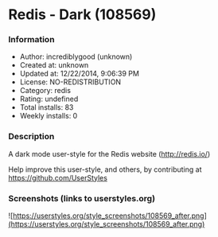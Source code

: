 # Redis - Dark (108569)

### Information
- Author: incrediblygood (unknown)
- Created at: unknown
- Updated at: 12/22/2014, 9:06:39 PM
- License: NO-REDISTRIBUTION
- Category: redis
- Rating: undefined
- Total installs: 83
- Weekly installs: 0


### Description
A dark mode user-style for the Redis website (http://redis.io/)

Help improve this user-style, and others, by contributing at https://github.com/UserStyles


### Screenshots (links to userstyles.org)
![https://userstyles.org/style_screenshots/108569_after.png](https://userstyles.org/style_screenshots/108569_after.png)


